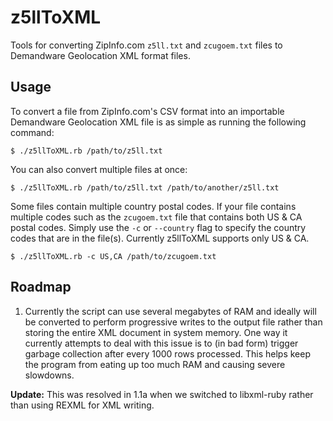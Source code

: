 z5llToXML
=========

Tools for converting ZipInfo.com `z5ll.txt` and `zcugoem.txt` files to Demandware 
Geolocation XML format files.

Usage
-----

To convert a file from ZipInfo.com's CSV format into an importable Demandware Geolocation 
XML file is as simple as running the following command:

    $ ./z5llToXML.rb /path/to/z5ll.txt

You can also convert multiple files at once:

    $ ./z5llToXML.rb /path/to/z5ll.txt /path/to/another/z5ll.txt

Some files contain multiple country postal codes. If your file contains multiple codes 
such as the `zcugoem.txt` file that contains both US & CA postal codes. Simply use the 
`-c` or `--country` flag to specify the country codes that are in the file(s). Currently 
z5llToXML supports only US & CA.

    $ ./z5llToXML.rb -c US,CA /path/to/zcugoem.txt

Roadmap
-------

1. Currently the script can use several megabytes of RAM and ideally will be converted to
  perform progressive writes to the output file rather than storing the entire XML document
  in system memory. One way it currently attempts to deal with this issue is to (in bad form)
  trigger garbage collection after every 1000 rows processed. This helps keep the program from
  eating up too much RAM and causing severe slowdowns.
  
  **Update:** This was resolved in 1.1a when we switched to libxml-ruby rather than using 
  REXML for XML writing.
